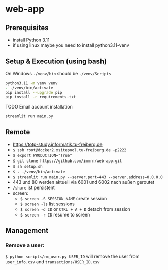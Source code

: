 # web-app

## Prerequisites
- install Python 3.11
- if using linux maybe you need to install python3.11-venv

## Setup & Execution (using bash)

On Windows `./venv/bin` should be `./venv/Scripts`

```bash
python3.11 -m venv venv
. ./venv/bin/activate
pip install --upgrade pip
pip install -r requirements.txt
```

TODO Email account installation


```bash
streamlit run main.py
```

## Remote
-  https://totp-study.informatik.tu-freiberg.de
- `$ ssh root@docker2.xsitepool.tu-freiberg.de -p2222`
- `$ export PRODUCTION="True"`
- `$ git clone https://github.com/immrn/web-app.git`
- `$ sh setup.sh`
- `$ . ./venv/bin/activate`
- `$ streamlit run main.py --server.port=443 --server.address=0.0.0.0`
- 443 und 80 werden aktuell via 6001 und 6002 nach außen geroutet
- `/share` ist persistent
- screen:
    - `$ screen -S SESSION_NAME` create session
    - `$ screen -ls` list sessions
    - `$ screen -d ID` or `CTRL + A + D` detach from session
    - `$ screen -r ID` resume to screen

## Management
### Remove a user:
`$ python scripts/rm_user.py USER_ID` will remove the user from `user_info.csv` and `transactions/USER_ID.csv`
